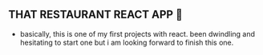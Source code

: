 ## THAT RESTAURANT REACT APP 🏨
- basically, this is one of my first projects with react. been dwindling and hesitating to start one but i am looking forward to finish this one.